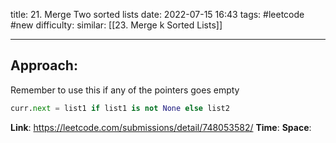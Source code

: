 title: 21. Merge Two sorted lists
date: 2022-07-15 16:43
tags: #leetcode #new
difficulty:
similar: [[23. Merge k Sorted Lists]]

---
## Approach:
Remember to use this if any of the pointers goes empty
```python
curr.next = list1 if list1 is not None else list2
```


**Link**: https://leetcode.com/submissions/detail/748053582/
**Time**:
**Space**: